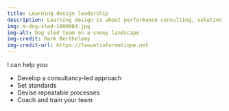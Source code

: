 ```yaml
---
title: Learning design leadership
description: Learning design is about performance consulting, solution design, relationships with subject matter experts, effective writing, graphic design and media asset creation.
img: m-dog-sled-1000984.jpg
img-alt: Dog sled team on a snowy landscape
img-credit: Mark Berthelemy
img-credit-url: https://faouetinformatique.net
---
```

I can help you:

- Develop a consultancy-led approach
- Set standards
- Devise repeatable processes
- Coach and train your team